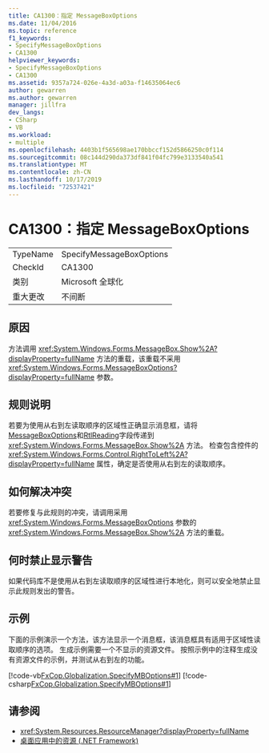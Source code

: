 ```yaml
---
title: CA1300：指定 MessageBoxOptions
ms.date: 11/04/2016
ms.topic: reference
f1_keywords:
- SpecifyMessageBoxOptions
- CA1300
helpviewer_keywords:
- SpecifyMessageBoxOptions
- CA1300
ms.assetid: 9357a724-026e-4a3d-a03a-f14635064ec6
author: gewarren
ms.author: gewarren
manager: jillfra
dev_langs:
- CSharp
- VB
ms.workload:
- multiple
ms.openlocfilehash: 4403b1f565698ae170bbccf152d5866250c0f114
ms.sourcegitcommit: 08c144d290da373df841f04fc799e3133540a541
ms.translationtype: MT
ms.contentlocale: zh-CN
ms.lasthandoff: 10/17/2019
ms.locfileid: "72537421"
---
```

# <a name="ca1300-specify-messageboxoptions"></a>CA1300：指定 MessageBoxOptions

|||
|-|-|
|TypeName|SpecifyMessageBoxOptions|
|CheckId|CA1300|
|类别|Microsoft 全球化|
|重大更改|不间断|

## <a name="cause"></a>原因

方法调用 <xref:System.Windows.Forms.MessageBox.Show%2A?displayProperty=fullName> 方法的重载，该重载不采用 <xref:System.Windows.Forms.MessageBoxOptions?displayProperty=fullName> 参数。

## <a name="rule-description"></a>规则说明

若要为使用从右到左读取顺序的区域性正确显示消息框，请将[MessageBoxOptions](<xref:System.Windows.Forms.MessageBoxOptions.RightAlign>)和[RtlReading](<xref:System.Windows.Forms.MessageBoxOptions.RtlReading>)字段传递到 <xref:System.Windows.Forms.MessageBox.Show%2A> 方法。 检查包含控件的 <xref:System.Windows.Forms.Control.RightToLeft%2A?displayProperty=fullName> 属性，确定是否使用从右到左的读取顺序。

## <a name="how-to-fix-violations"></a>如何解决冲突

若要修复与此规则的冲突，请调用采用 <xref:System.Windows.Forms.MessageBoxOptions> 参数的 <xref:System.Windows.Forms.MessageBox.Show%2A> 方法的重载。

## <a name="when-to-suppress-warnings"></a>何时禁止显示警告

如果代码库不是使用从右到左读取顺序的区域性进行本地化，则可以安全地禁止显示此规则发出的警告。

## <a name="example"></a>示例

下面的示例演示一个方法，该方法显示一个消息框，该消息框具有适用于区域性读取顺序的选项。 生成示例需要一个不显示的资源文件。 按照示例中的注释生成没有资源文件的示例，并测试从右到左的功能。

[!code-vb[FxCop.Globalization.SpecifyMBOptions#1](../code-quality/codesnippet/VisualBasic/ca1300-specify-messageboxoptions_1.vb)]
[!code-csharp[FxCop.Globalization.SpecifyMBOptions#1](../code-quality/codesnippet/CSharp/ca1300-specify-messageboxoptions_1.cs)]

## <a name="see-also"></a>请参阅

- <xref:System.Resources.ResourceManager?displayProperty=fullName>
- [桌面应用中的资源 (.NET Framework)](/dotnet/framework/resources/index)
